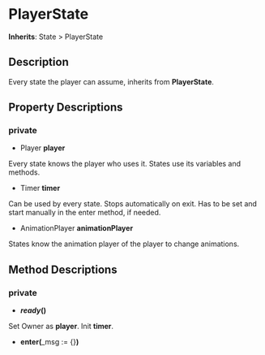 # PlayerState
**Inherits**: State > PlayerState
## Description
Every state the player can assume, inherits from **PlayerState**.

## Property Descriptions
### private
 - Player **player**

 Every state knows the player who uses it. States use its variables and methods.

 - Timer **timer**

 Can be used by every state. Stops automatically on exit. Has to be set and start manually in the enter method, if needed.

 - AnimationPlayer **animationPlayer**

 States know the animation player of the player to change animations.


## Method Descriptions
### private
 - **_ready_()**

 Set Owner as **player**. Init **timer**.

 - **enter(**_msg := {}**)**

 